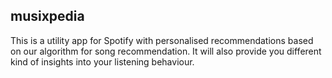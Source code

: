 ## musixpedia

This is a utility app for Spotify with personalised recommendations based on our algorithm for song recommendation.
It will also provide you different kind of insights into your listening behaviour.